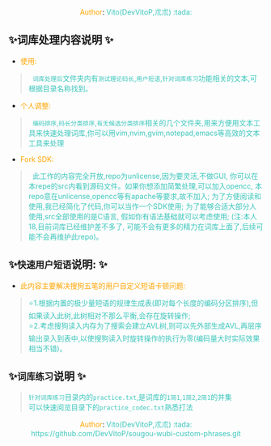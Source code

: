 <center><font color=#ffa500>Author</font>:<font color=#39c5bb> Vito(DevVitoP,朮朮) :tada:</font></center>

## :sparkles:词库处理内容说明 :sparkles:
* <font color=#ffa500>使用:</font>    
> <font color=#39c5bb>&nbsp;&nbsp;`词库处理后`文件夹内有`测试理论码长`,`用户短语`,`针对词库练习`功能相关的文本,可根据目录名称找到。</font>    

* <font color=#ffa500>个人调整:</font>    
> <font color=#39c5bb>&nbsp;&nbsp;`编码排序`,`码长分类排序`,`有无候选分类排序`相关的几个文件夹,用来方便用文本工具来快速处理词库,你可以用vim,nvim,gvim,notepad,emacs等高效的文本工具来处理</font>    

* <font color=#ffa500>Fork SDK:</font>    
> <font color=#39c5bb>&nbsp;&nbsp;此工作的内容完全开放,repo为unlicense,因为要灵活,不做GUI,
你可以在本repe的src内看到源码文件。如果你想添加简繁处理,可以加入opencc,
本repo意在unlicense,opencc等有apache等要求,故不加入;
为了方便阅读和使用,我已经简化了代码,你可以当作一个SDK使用;
为了能够合适大部分人使用,src全部使用的是C语言,
假如你有语法基础就可以考虑使用;
(注:本人18,目前词库已经维护差不多了,
可能不会有更多的精力在词库上面了,后续可能不会再维护此repo)。</font>

## :sparkles:`快速用户短语`说明: :sparkles: 
* <font color=#ffa500>此内容主要解决搜狗五笔的用户自定义短语卡顿问题:</font>    

> <font color=#39c5bb>:star:1.根据内置的极少量短语的规律生成表(即对每个长度的编码分区排序),但如果读入此树,此树相对不那么平衡,会存在旋转操作;</font>    
> <font color=#39c5bb>:star:2.考虑搜狗读入内存为了搜索会建立AVL树,则可以先外部生成AVL,再层序输出录入到表中,以使搜狗读入时旋转操作的执行为零(编码量大时实际效果相当不错)。</font>    
 
## :sparkles:`词库练习`说明 :sparkles:
 
> <font color=#39c5bb>`针对词库练习`目录内的`practice.txt`,是词库的`1简1`,`1简2`,`2简1`的并集</font>    
> <font color=#39c5bb>可以快速阅览目录下的`practice_codec.txt`熟悉打法</font>    


<center><font color=#ffa500>Author</font>:<font color=#39c5bb> Vito(DevVitoP,朮朮) :tada:</font></center>

<center><font color=#39c5bb>https://github.com/DevVitoP/sougou-wubi-custom-phrases.git</font></center>
